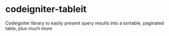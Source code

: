 # codeigniter-tableit
Codeigniter library to easily present query results into a sortable, paginated table, plus much more
